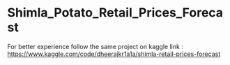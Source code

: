 # Shimla_Potato_Retail_Prices_Forecast
For better experience follow the same project on kaggle link :  https://www.kaggle.com/code/dheerajkr1a1a/shimla-retail-prices-forecast
